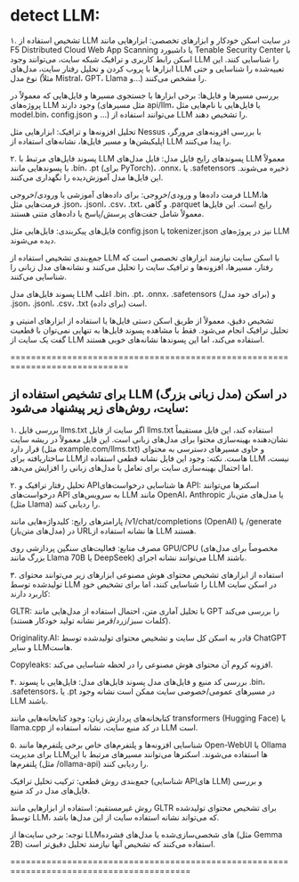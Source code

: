 # detect LLM:

۱. تشخیص استفاده از LLM در سایت
اسکن خودکار و ابزارهای تخصصی: ابزارهایی مانند F5 Distributed Cloud Web App Scanning یا داشبورد Tenable Security Center با اسکن رابط کاربری و ترافیک شبکه سایت، می‌توانند وجود LLM را شناسایی کنند. این ابزارها با پروب کردن و تحلیل رفتار سایت، مدل‌های LLM تعبیه‌شده را شناسایی و حتی نوع مدل (مثلاً Mistral، GPT، Llama و...) را مشخص می‌کنند.

بررسی مسیرها و فایل‌ها: برخی ابزارها با جستجوی مسیرها و فایل‌هایی که معمولاً در پروژه‌های LLM وجود دارند (مثل مسیرهای api/llm، یا فایل‌هایی با نام‌هایی مثل model.bin، config.json و ...) می‌توانند استفاده از LLM را تشخیص دهند.

تحلیل افزونه‌ها و ترافیک: ابزارهایی مثل Nessus با بررسی افزونه‌های مرورگر، اپلیکیشن‌ها و مسیر فایل‌ها، نشانه‌های استفاده از LLM را پیدا می‌کنند.

۲. پسوند فایل‌های مرتبط با LLM
پسوندهای رایج فایل مدل: فایل مدل‌های LLM معمولاً با پسوندهایی مانند .bin، .pt (برای PyTorch)، .onnx، یا .safetensors ذخیره می‌شوند. این فایل‌ها مدل آموزش‌دیده را نگهداری می‌کنند.

فرمت داده‌ها و ورودی/خروجی: برای داده‌های آموزشی یا ورودی/خروجی LLMها، فرمت‌هایی مثل .json، .jsonl، .csv، .txt، و گاهی .parquet رایج است. این فایل‌ها معمولاً شامل جفت‌های پرسش/پاسخ یا داده‌های متنی هستند.

فایل‌های پیکربندی: فایل‌هایی مثل config.json یا tokenizer.json نیز در پروژه‌های LLM دیده می‌شوند.

جمع‌بندی
تشخیص استفاده از LLM با اسکن سایت نیازمند ابزارهای تخصصی است که رفتار، مسیرها، افزونه‌ها و ترافیک سایت را تحلیل می‌کنند و نشانه‌های مدل زبانی را شناسایی می‌کنند.

پسوند فایل‌های مدل LLM اغلب .bin، .pt، .onnx، .safetensors (برای خود مدل) و .json، .jsonl، .csv، .txt (برای داده) است.

تشخیص دقیق، معمولاً از طریق اسکن دستی فایل‌ها یا استفاده از ابزارهای امنیتی و تحلیل ترافیک انجام می‌شود. فقط با مشاهده پسوند فایل‌ها به تنهایی نمی‌توان با قطعیت گفت یک سایت از LLM استفاده می‌کند، اما این پسوندها نشانه‌های خوبی هستند.



=============================================================================


## برای تشخیص استفاده از  LLM (مدل زبانی بزرگ) در اسکن سایت، روش‌های زیر پیشنهاد می‌شود:

۱. بررسی فایل llms.txt
اگر سایت از فایل llms.txt استفاده کند، این فایل مستقیماً نشان‌دهنده بهینه‌سازی محتوا برای مدل‌های زبانی است. این فایل معمولاً در ریشه سایت قرار دارد (مثل example.com/llms.txt) و حاوی مسیرهای دسترسی به محتوای ساختاریافته برای LLMهاست.
نکته: وجود این فایل نشانه قطعی استفاده از LLM نیست، اما احتمال بهینه‌سازی سایت برای تعامل با مدل‌های زبانی را افزایش می‌دهد.

۲. تحلیل رفتار ترافیک و APIها
شناسایی درخواست‌های API:
اسکنرها می‌توانند درخواست‌های API به سرویس‌های LLM مانند OpenAI، Anthropic یا مدل‌های متن‌باز (مثل Llama) را ردیابی کنند.

پارامترهای رایج:
کلیدواژه‌هایی مانند /v1/chat/completions (OpenAI) یا /generate (مدل‌های متن‌باز) در URLها نشانه استفاده از LLM هستند.

مصرف منابع:
فعالیت‌های سنگین پردازشی روی GPU/CPU (مخصوصاً برای مدل‌های بزرگ مانند Llama 70B یا DeepSeek) می‌توانند نشانه اجرای LLM باشند.

۳. استفاده از ابزارهای تشخیص محتوای هوش مصنوعی
ابزارهای زیر می‌توانند محتوای تولیدشده توسط LLM را شناسایی کنند، اما برای تشخیص خودِ LLM در اسکن سایت کاربرد دارند:

GLTR:
با تحلیل آماری متن، احتمال استفاده از مدل‌هایی مانند GPT را بررسی می‌کند (کلمات سبز/زرد/قرمز نشانه تولید خودکار هستند).

Originality.AI:
قادر به اسکن کل سایت و تشخیص محتوای تولیدشده توسط ChatGPT و سایر LLMهاست.

Copyleaks:
افزونه کروم آن محتوای هوش مصنوعی را در لحظه شناسایی می‌کند.

۴. بررسی کد منبع و فایل‌های مدل
پسوند فایل‌های مدل:
فایل‌هایی با پسوند .bin، .safetensors، یا .pt در مسیرهای عمومی/خصوصی سایت ممکن است نشانه وجود LLM باشند.

کتابخانه‌های پردازش زبان:
وجود کتابخانه‌هایی مانند transformers (Hugging Face) یا llama.cpp در کد منبع سایت، نشانه استفاده از LLM است.

۵. شناسایی افزونه‌ها و پلتفرم‌های خاص
برخی پلتفرم‌ها مانند Open-WebUI یا Ollama برای مدیریت LLMها استفاده می‌شوند. اسکنرها می‌توانند مسیرهای مرتبط با این پلتفرم‌ها (مثل /ollama-api) را ردیابی کنند.

جمع‌بندی
روش قطعی: ترکیب تحلیل ترافیک (شناسایی APIهای LLM) و بررسی فایل‌های مدل در کد منبع.

روش غیرمستقیم: استفاده از ابزارهایی مانند GLTR برای تشخیص محتوای تولیدشده توسط LLM، که می‌تواند نشانه استفاده سایت از این مدل‌ها باشد.

توجه: برخی سایت‌ها از LLMهای شخصی‌سازی‌شده یا مدل‌های فشرده (مثل Gemma 2B) استفاده می‌کنند که تشخیص آنها نیازمند تحلیل دقیق‌تر است.



=========================================================================================


